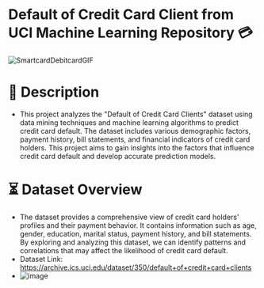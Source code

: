 # Default of Credit Card Client from UCI Machine Learning Repository 💳
![SmartcardDebitcardGIF](https://github.com/Sanju-Kumar-Giri/Default-of-Credit-Card-Client-/assets/77228006/ae68683a-83d3-4478-a4ee-a18901618f4e)

# 📝 Description 
* This project analyzes the "Default of Credit Card Clients" dataset using data mining techniques and machine learning algorithms to predict credit card default. The dataset includes various demographic factors, payment history, bill statements, and financial indicators of credit card holders. This project aims to gain insights into the factors that influence credit card default and develop accurate prediction models.

# ⏳ Dataset Overview
* The dataset provides a comprehensive view of credit card holders' profiles and their payment behavior. It contains information such as age, gender, education, marital status, payment history, and bill statements. By exploring and analyzing this dataset, we can identify patterns and correlations that may affect the likelihood of credit card default.
* Dataset Link: https://archive.ics.uci.edu/dataset/350/default+of+credit+card+clients
* ![image](https://github.com/Sanju-Kumar-Giri/Default-of-Credit-Card-Client-/assets/77228006/33d616c7-533e-4e53-9dcd-c4f3b61cd2fb)
